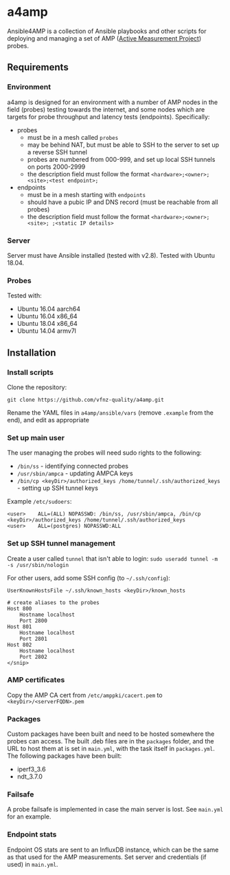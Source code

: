 # a4amp
Ansible4AMP is a collection of Ansible playbooks and other scripts for deploying and managing a set of AMP ([Active Measurement Project](https://github.com/wanduow/amplet2)) probes.

## Requirements
### Environment
a4amp is designed for an environment with a number of AMP nodes in the field (probes) testing towards the internet, and some nodes which are targets for probe throughput and latency tests (endpoints). Specifically:
* probes
  * must be in a mesh called `probes`
  * may be behind NAT, but must be able to SSH to the server to set up a reverse SSH tunnel
  * probes are numbered from 000-999, and set up local SSH tunnels on ports 2000-2999
  * the description field must follow the format `<hardware>;<owner>;<site>;<test endpoint>;`
* endpoints
  * must be in a mesh starting with `endpoints`
  * should have a pubic IP and DNS record (must be reachable from all probes)
  * the description field must follow the format `<hardware>;<owner>;<site>; ;<static IP details>`

### Server
Server must have Ansible installed (tested with v2.8). Tested with Ubuntu 18.04.

### Probes
Tested with:
* Ubuntu 16.04 aarch64
* Ubuntu 16.04 x86_64
* Ubuntu 18.04 x86_64
* Ubuntu 14.04 armv7l

## Installation
### Install scripts
Clone the repository:
```
git clone https://github.com/vfnz-quality/a4amp.git
````
Rename the YAML files in `a4amp/ansible/vars` (remove `.example` from the end), and edit as appropriate

### Set up main user
The user managing the probes will need sudo rights to the following:
* `/bin/ss` - identifying connected probes
* `/usr/sbin/ampca` - updating AMPCA keys
* `/bin/cp <keyDir>/authorized_keys /home/tunnel/.ssh/authorized_keys` - setting up SSH tunnel keys

Example `/etc/sudoers`:
```
<user>    ALL=(ALL) NOPASSWD: /bin/ss, /usr/sbin/ampca, /bin/cp <keyDir>/authorized_keys /home/tunnel/.ssh/authorized_keys
<user>    ALL=(postgres) NOPASSWD:ALL
```

### Set up SSH tunnel management
Create a user called `tunnel` that isn't able to login:
```sudo useradd tunnel -m -s /usr/sbin/nologin```

For other users, add some SSH config (to `~/.ssh/config`):
```
UserKnownHostsFile ~/.ssh/known_hosts <keyDir>/known_hosts

# create aliases to the probes
Host 800
    Hostname localhost
    Port 2800
Host 801
    Hostname localhost
    Port 2801
Host 802
    Hostname localhost
    Port 2802
</snip>
```

### AMP certificates
Copy the AMP CA cert from `/etc/amppki/cacert.pem` to `<keyDir>/<serverFQDN>.pem`

### Packages
Custom packages have been built and need to be hosted somewhere the probes can access. The built .deb files are in the `packages` folder, and the URL to host them at is set in `main.yml`, with the task itself in `packages.yml`. The following packages have been built:
* iperf3_3.6
* ndt_3.7.0

### Failsafe
A probe failsafe is implemented in case the main server is lost. See `main.yml` for an example.

### Endpoint stats
Endpoint OS stats are sent to an InfluxDB instance, which can be the same as that used for the AMP measurements. Set server and credentials (if used) in `main.yml`.
